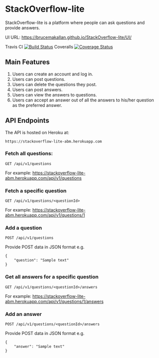 # StackOverflow-lite
StackOverflow-lite is a platform where people can ask questions and provide answers.

UI URL:
https://brucemakallan.github.io/StackOverflow-lite/UI/


Travis CI [![Build Status](https://travis-ci.com/brucemakallan/StackOverflow-lite.svg?branch=master)](https://travis-ci.com/brucemakallan/StackOverflow-lite)
Coveralls [![Coverage Status](https://coveralls.io/repos/github/brucemakallan/StackOverflow-lite/badge.svg?branch=master)](https://coveralls.io/github/brucemakallan/StackOverflow-lite?branch=master)

## Main Features
1. Users can create an account and log in.
2. Users can post questions.
3. Users can delete the questions they post.
4. Users can post answers.
5. Users can view the answers to questions.
6. Users can accept an answer out of all the answers to his/her question as the preferred answer.

## API Endpoints
The API is hosted on Heroku at:
```
https://stackoverflow-lite-abm.herokuapp.com
```

### Fetch all questions:
```
GET /api/v1/questions
```
For example: https://stackoverflow-lite-abm.herokuapp.com/api/v1/questions

### Fetch a specific question
```
GET /api/v1/questions/<questionId>
```
For example: https://stackoverflow-lite-abm.herokuapp.com/api/v1/questions/1

### Add a question
```
POST /api/v1/questions
```
Provide POST data in JSON format e.g.
```
{
    "question": "Sample text"
}
```

### Get all answers for a specific question
```
GET /api/v1/questions/<questionId>/answers
```
For example: https://stackoverflow-lite-abm.herokuapp.com/api/v1/questions/1/answers

### Add an answer
```
POST /api/v1/questions/<questionId>/answers
```
Provide POST data in JSON format e.g.
```
{
    "answer": "Sample text"
}
```